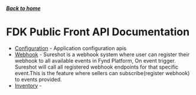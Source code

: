 ##### [Back to home](../../README.md)

# FDK Public Front API Documentation


* [Configuration](CONFIGURATION.md) - Application configuration apis 
* [Webhook](WEBHOOK.md) - Sureshot is a webhook system where user can register their webhook to all available events in Fynd Platform, On event trigger. Sureshot will call all registered webhook endpoints for that specific event.This is the feature where sellers can subscribe(register webhook) to events provided. 
* [Inventory](INVENTORY.md) -  
